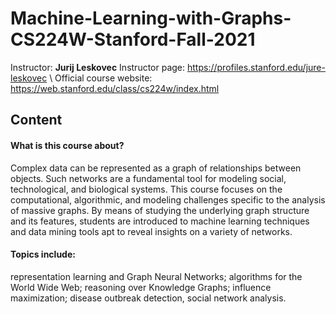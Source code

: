 # Machine-Learning-with-Graphs-CS224W-Stanford-Fall-2021
Instructor: **Jurij Leskovec**
Instructor page: https://profiles.stanford.edu/jure-leskovec \\
Official course website: https://web.stanford.edu/class/cs224w/index.html

## Content
#### What is this course about?
Complex data can be represented as a graph of relationships between objects. Such networks are a fundamental tool for modeling social, technological, and biological systems. This course focuses on the computational, algorithmic, and modeling challenges specific to the analysis of massive graphs. By means of studying the underlying graph structure and its features, students are introduced to machine learning techniques and data mining tools apt to reveal insights on a variety of networks.
#### Topics include:
representation learning and Graph Neural Networks; algorithms for the World Wide Web; reasoning over Knowledge Graphs; influence maximization; disease outbreak detection, social network analysis.
